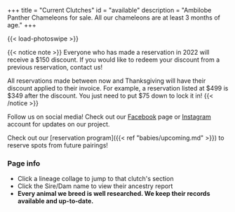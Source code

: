 +++
title = "Current Clutches"
id = "available"
description = "Ambilobe Panther Chameleons for sale. All our chameleons are at least 3 months of age."
+++

{{< load-photoswipe >}}

{{< notice note >}}
Everyone who has made a reservation in 2022 will receive a $150 discount. If you would like to redeem your discount from a previous reservation, contact us! 

All reservations made between now and Thanksgiving will have their discount applied to their invoice. For example, a reservation listed at $499 is $349 after the discount. You just need to put $75 down to lock it in!
{{< /notice >}}

Follow us on social media! Check out our [Facebook](https://www.facebook.com/jonmarkhill) page or [Instagram](https://www.instagram.com/ipardalis/) account for updates on our project.

Check out our [reservation program]({{< ref "babies/upcoming.md" >}}) to reserve spots from future pairings!


### Page info
- Click a lineage collage to jump to that clutch's section
- Click the Sire/Dam name to view their ancestry report
- **Every animal we breed is well researched. We keep their records available and up-to-date.**
